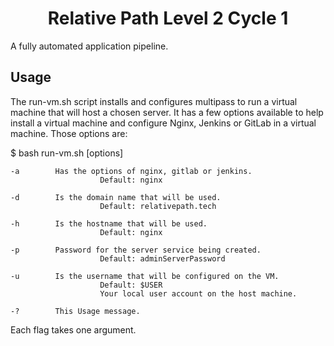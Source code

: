 <div align="center">
<h1> Relative Path Level 2 Cycle 1 </h1>
</div>
A fully automated application pipeline.


## Usage
The run-vm.sh script installs and configures multipass to run a virtual machine that will host a chosen server.  It has a few options available to help install a virtual machine and configure Nginx, Jenkins or GitLab in a virtual machine.  Those options are:

$ bash run-vm.sh [options]

    -a        Has the options of nginx, gitlab or jenkins.
                        Default: nginx

    -d        Is the domain name that will be used.
                        Default: relativepath.tech

    -h        Is the hostname that will be used.
                        Default: nginx

    -p        Password for the server service being created.
                        Default: adminServerPassword

    -u        Is the username that will be configured on the VM.
                        Default: $USER
                        Your local user account on the host machine.

    -?        This Usage message.

Each flag takes one argument.

